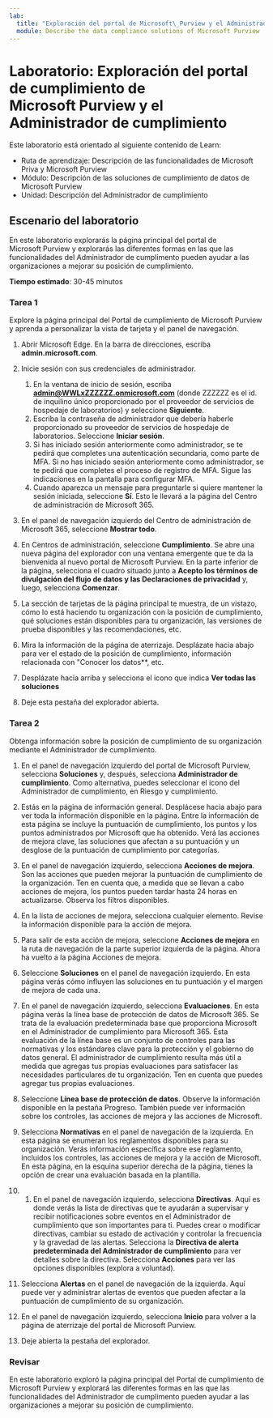 ```yaml
---
lab:
  title: "Exploración del portal de Microsoft\_Purview y el Administrador de cumplimiento"
  module: Describe the data compliance solutions of Microsoft Purview
---
```


# Laboratorio: Exploración del portal de cumplimiento de Microsoft Purview y el Administrador de cumplimiento

Este laboratorio está orientado al siguiente contenido de Learn:

- Ruta de aprendizaje: Descripción de las funcionalidades de Microsoft Priva y Microsoft Purview
- Módulo: Descripción de las soluciones de cumplimiento de datos de Microsoft Purview
- Unidad: Descripción del Administrador de cumplimiento

## Escenario del laboratorio

En este laboratorio explorarás la página principal del portal de Microsoft Purview y explorarás las diferentes formas en las que las funcionalidades del Administrador de cumplimento pueden ayudar a las organizaciones a mejorar su posición de cumplimiento.

**Tiempo estimado**: 30-45 minutos

### Tarea 1

Explore la página principal del Portal de cumplimiento de Microsoft Purview y aprenda a personalizar la vista de tarjeta y el panel de navegación.

1. Abrir Microsoft Edge. En la barra de direcciones, escriba **admin.microsoft.com**.
1. Inicie sesión con sus credenciales de administrador.
    1. En la ventana de inicio de sesión, escriba **admin@WWLxZZZZZZ.onmicrosoft.com** (donde ZZZZZZ es el id. de inquilino único proporcionado por el proveedor de servicios de hospedaje de laboratorios) y seleccione **Siguiente**.
    1. Escriba la contraseña de administrador que debería haberle proporcionado su proveedor de servicios de hospedaje de laboratorios. Seleccione **Iniciar sesión**.
    1. Si has iniciado sesión anteriormente como administrador, se te pedirá que completes una autenticación secundaria, como parte de MFA. Si no has iniciado sesión anteriormente como administrador, se te pedirá que completes el proceso de registro de MFA. Sigue las indicaciones en la pantalla para configurar MFA.
    1. Cuando aparezca un mensaje para preguntarle si quiere mantener la sesión iniciada, seleccione **Sí**. Esto le llevará a la página del Centro de administración de Microsoft 365.

1. En el panel de navegación izquierdo del Centro de administración de Microsoft 365, seleccione **Mostrar todo**.

1. En Centros de administración, seleccione **Cumplimiento**.  Se abre una nueva página del explorador con una ventana emergente que te da la bienvenida al nuevo portal de Microsoft Purview. En la parte inferior de la página, selecciona el cuadro situado junto a **Acepto los términos de divulgación del flujo de datos y las Declaraciones de privacidad** y, luego, selecciona **Comenzar**.

1. La sección de tarjetas de la página principal te muestra, de un vistazo, cómo lo está haciendo tu organización con la posición de cumplimiento, qué soluciones están disponibles para tu organización, las versiones de prueba disponibles y las recomendaciones, etc.

1. Mira la información de la página de aterrizaje.  Desplázate hacia abajo para ver el estado de la posición de cumplimiento, información relacionada con "Conocer los datos**, etc.

1. Desplázate hacia arriba y selecciona el icono que indica **Ver todas las soluciones**

1. Deje esta pestaña del explorador abierta.

### Tarea 2

Obtenga información sobre la posición de cumplimiento de su organización mediante el Administrador de cumplimiento.

1. En el panel de navegación izquierdo del portal de Microsoft Purview, selecciona **Soluciones** y, después, selecciona **Administrador de cumplimiento**.  Como alternativa, puedes seleccionar el icono del Administrador de cumplimiento, en Riesgo y cumplimiento.

1. Estás en la página de información general. Desplácese hacia abajo para ver toda la información disponible en la página.  Entre la información de esta página se incluye la puntuación de cumplimiento, los puntos y los puntos administrados por Microsoft que ha obtenido.   Verá las acciones de mejora clave, las soluciones que afectan a su puntuación y un desglose de la puntuación de cumplimiento por categorías.

1. En el panel de navegación izquierdo, selecciona **Acciones de mejora**.  Son las acciones que pueden mejorar la puntuación de cumplimiento de la organización. Ten en cuenta que, a medida que se llevan a cabo acciones de mejora, los puntos pueden tardar hasta 24 horas en actualizarse.  Observa los filtros disponibles.

1. En la lista de acciones de mejora, selecciona cualquier elemento.  Revise la información disponible para la acción de mejora.

1. Para salir de esta acción de mejora, seleccione **Acciones de mejora** en la ruta de navegación de la parte superior izquierda de la página.  Ahora ha vuelto a la página Acciones de mejora.

1. Seleccione **Soluciones** en el panel de navegación izquierdo. En esta página verás cómo influyen las soluciones en tu puntuación y el margen de mejora de cada una.

1. En el panel de navegación izquierdo, selecciona **Evaluaciones**. En esta página verás la línea base de protección de datos de Microsoft 365.  Se trata de la evaluación predeterminada base que proporciona Microsoft en el Administrador de cumplimiento para Microsoft 365.  Esta evaluación de la línea base es un conjunto de controles para las normativas y los estándares clave para la protección y el gobierno de datos general. El administrador de cumplimiento resulta más útil a medida que agregas tus propias evaluaciones para satisfacer las necesidades particulares de tu organización.  Ten en cuenta que puedes agregar tus propias evaluaciones.

1. Seleccione **Línea base de protección de datos**.  Observe la información disponible en la pestaña Progreso. También puede ver información sobre los controles, las acciones de mejora y las acciones de Microsoft.  

1. Selecciona **Normativas** en el panel de navegación de la izquierda.  En esta página se enumeran los reglamentos disponibles para su organización. Verás información específica sobre ese reglamento, incluidos los controles, las acciones de mejora y la acción de Microsoft. En esta página, en la esquina superior derecha de la página, tienes la opción de crear una evaluación basada en la plantilla.

1. 1. En el panel de navegación izquierdo, selecciona **Directivas**. Aquí es donde verás la lista de directivas que te ayudarán a supervisar y recibir notificaciones sobre eventos en el Administrador de cumplimiento que son importantes para ti. Puedes crear o modificar directivas, cambiar su estado de activación y controlar la frecuencia y la gravedad de las alertas. Selecciona la **Directiva de alerta predeterminada del Administrador de cumplimiento** para ver detalles sobre la directiva.  Selecciona **Acciones** para ver las opciones disponibles (explora a voluntad).

1. Selecciona **Alertas** en el panel de navegación de la izquierda.   Aquí puede ver y administrar alertas de eventos que pueden afectar a la puntuación de cumplimiento de su organización. 

1. En el panel de navegación izquierdo, selecciona **Inicio** para volver a la página de aterrizaje del portal de Microsoft Purview.

1. Deje abierta la pestaña del explorador.

### Revisar

En este laboratorio exploró la página principal del Portal de cumplimiento de Microsoft Purview y explorará las diferentes formas en las que las funcionalidades del Administrador de cumplimento pueden ayudar a las organizaciones a mejorar su posición de cumplimiento.

